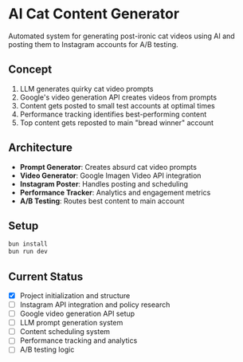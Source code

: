 # AI Cat Content Generator

Automated system for generating post-ironic cat videos using AI and posting them to Instagram accounts for A/B testing.

## Concept

1. LLM generates quirky cat video prompts
2. Google's video generation API creates videos from prompts
3. Content gets posted to small test accounts at optimal times
4. Performance tracking identifies best-performing content
5. Top content gets reposted to main "bread winner" account

## Architecture

- **Prompt Generator**: Creates absurd cat video prompts
- **Video Generator**: Google Imagen Video API integration
- **Instagram Poster**: Handles posting and scheduling
- **Performance Tracker**: Analytics and engagement metrics
- **A/B Testing**: Routes best content to main account

## Setup

```bash
bun install
bun run dev
```

## Current Status

- [x] Project initialization and structure
- [ ] Instagram API integration and policy research
- [ ] Google video generation API setup
- [ ] LLM prompt generation system
- [ ] Content scheduling system
- [ ] Performance tracking and analytics
- [ ] A/B testing logic

